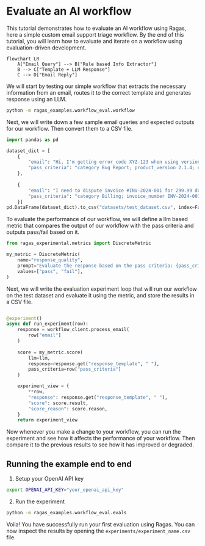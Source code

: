 # Evaluate an AI workflow

This tutorial demonstrates how to evaluate an AI workflow using Ragas, here a simple custom email support triage workflow. By the end of this tutorial, you will learn how to evaluate and iterate on a workflow using evaluation-driven development.

```mermaid
flowchart LR
    A["Email Query"] --> B["Rule based Info Extractor"]
    B --> C["Template + LLM Response"]
    C --> D["Email Reply"]
```

We will start by testing our simple workflow that extracts the necessary information from an email, routes it to the correct template and generates response using an LLM.

```bash
python -m ragas_examples.workflow_eval.workflow
```


Next, we will write down a few sample email queries and expected outputs for our workflow. Then convert them to a CSV file.

```python
import pandas as pd

dataset_dict = [
    {
        "email": "Hi, I'm getting error code XYZ-123 when using version 2.1.4 of your software. Please help!",
        "pass_criteria": "category Bug Report; product_version 2.1.4; error_code XYZ-123; response references both version and error code"
    },
    
    {
        "email": "I need to dispute invoice #INV-2024-001 for 299.99 dollars. The charge seems incorrect.",
        "pass_criteria": "category Billing; invoice_number INV-2024-001; amount 299.99; response references invoice and dispute process"
    }]
pd.DataFrame(dataset_dict).to_csv("datasets/test_dataset.csv", index=False)
```

To evaluate the performance of our workflow, we will define a llm based metric that compares the output of our workflow with the pass criteria and outputs pass/fail based on it.

```python
from ragas_experimental.metrics import DiscreteMetric

my_metric = DiscreteMetric(
    name="response_quality",
    prompt="Evaluate the response based on the pass criteria: {pass_criteria}. Does the response meet the criteria? Return 'pass' or 'fail'.\nResponse: {response}",
    values=["pass", "fail"],
)
```

Next, we will write the evaluation experiment loop that will run our workflow on the test dataset and evaluate it using the metric, and store the results in a CSV file.

```python

@experiment()
async def run_experiment(row):
    response = workflow_client.process_email(
        row["email"]
    )
    
    score = my_metric.score(
        llm=llm,
        response=response.get("response_template", " "),
        pass_criteria=row["pass_criteria"]
    )

    experiment_view = {
        **row,
        "response": response.get("response_template", " "),
        "score": score.result,
        "score_reason": score.reason,
    }
    return experiment_view
```

Now whenever you make a change to your workflow, you can run the experiment and see how it affects the performance of your workflow. Then compare it to the previous results to see how it has improved or degraded.

## Running the example end to end
1. Setup your OpenAI API key
```bash
export OPENAI_API_KEY="your_openai_api_key"
```

2. Run the experiment
```bash
python -m ragas_examples.workflow_eval.evals
```

Voila! You have successfully run your first evaluation using Ragas. You can now inspect the results by opening the `experiments/experiment_name.csv` file.